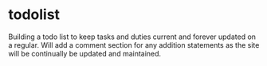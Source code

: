# todolist
Building a todo list to keep tasks and duties current and forever updated on a regular. Will add a comment section for any addition statements as the site will be continually be updated and maintained.
